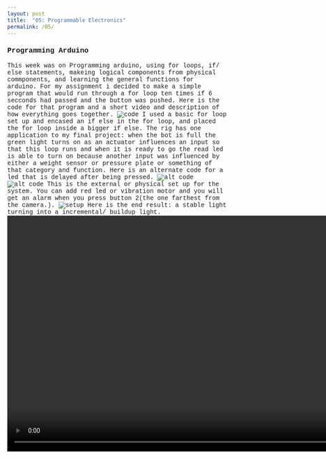 ```yaml
---
layout: post
title:  "05: Programmable Electronics"
permalink: /05/
---
```


### Programming Arduino

<body style="background-image: url(http://empoweredforexcellence.com/wp-content/uploads/2015/08/Dollarphotoclub_72421384-1200x900.jpg); background-repeat: no-repeat; background-size: cover; font-family: courier;">
This week was on Programming arduino, using for loops, if/ else statements, makeing logical components from physical commponents, and learning the general functions for arduino.
For my assignment i decided to make a simple program that would run through a for loop ten times if 6 secconds had passed and the button was pushed. 
Here is the code for that program and a short video and description of how everything goes together. 
<img src="2019-07-13.png" alt="code">
I used a basic for loop set up and encased an if else in the for loop, and placed the for loop inside a bigger if else. The rig has one application to my final project: when the bot is full the green light turns on as an actuator influences an input so that this loop runs and when it is ready to go the read led is able to turn on because another input was influenced by either a weight sensor or pressure plate or something of that category and function.
Here is an alternate code for a led that is delayed after being pressed. 
<img src="2019-07-15.png" alt=" alt code">
<img src="2019-07-16.png" alt=" alt code">
This is the external or physical set up for the system. You can add red led or vibration motor and you will get an alarm when you press button 2(the one farthest from the camera.).
<img src="img.jpg" alt="setup">
Here is the end result: a stable light turning into a incremental/ buildup light.
<video width="955" height="541" controls>
	<source src="mov.MOV" type="DEMO">
</video>




<!-- You can also use HTML tags to include a video -->


